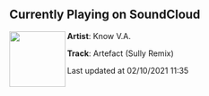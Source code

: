 ## Currently Playing on SoundCloud

[<img align="left" width="100" src="https://i1.sndcdn.com/artworks-QvxFOR3EDZva-0-t50x50.png">](https://soundcloud.com/know-va/artefact-sully-remix)

**Artist**: Know V.A. 

**Track**: Artefact (Sully Remix)

Last updated at 02/10/2021 11:35
